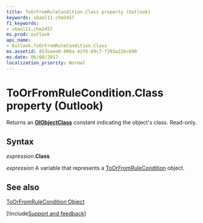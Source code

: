 ```yaml
---
title: ToOrFromRuleCondition.Class property (Outlook)
keywords: vbaol11.chm2457
f1_keywords:
- vbaol11.chm2457
ms.prod: outlook
api_name:
- Outlook.ToOrFromRuleCondition.Class
ms.assetid: 853ceee0-906a-42f8-69c7-f293a226c690
ms.date: 06/08/2017
localization_priority: Normal
---
```



# ToOrFromRuleCondition.Class property (Outlook)

Returns an  **[OlObjectClass](Outlook.OlObjectClass.md)** constant indicating the object's class. Read-only.


## Syntax

_expression_.**Class**

_expression_ A variable that represents a [ToOrFromRuleCondition](Outlook.ToOrFromRuleCondition.md) object.


## See also


[ToOrFromRuleCondition Object](Outlook.ToOrFromRuleCondition.md)

[!include[Support and feedback](~/includes/feedback-boilerplate.md)]